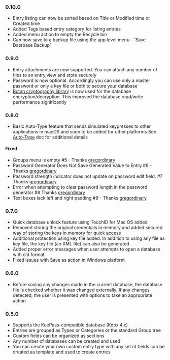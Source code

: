### 0.10.0
- Entry listing can now be sorted based on Title or Modified time or Created time
- Added Tags based entry category for listing entries
- Added menu action to empty the Recycle bin
- Can now save to a backup file using the app level menu - 'Save Database Backup' 

### 0.9.0
- Entry attachments are now supported. You can attach any number of files to an entry,view and store securely
- Password is now optional. Accordingly you can use only a master password or only a key file or both to secure your database
- [Botan cryptography library](https://botan.randombit.net/) is now used for the database encryption/decryption. This improved the database read/write performance significantly

### 0.8.0
- Basic Auto-Type feature that sends simulated keypresses to other applications in macOS and soon to be added for other platforms.See [Auto-Type](./docs/AUTO-TYPE.md) doc for additional details
#### Fixed
-  Groups menu is empty #5  - Thanks [gregordinary](https://github.com/gregordinary)
-  Password Generator Does Not Save Generated Value to Entry #6 - Thanks [gregordinary](https://github.com/gregordinary)
-  Password strength indicator does not update on password edit field. #7 Thanks [gregordinary](https://github.com/gregordinary)
-  Error when attempting to clear password length in the password generator #8 Thanks [gregordinary](https://github.com/gregordinary)
-  Text boxes lack left and right padding #9   - Thanks [gregordinary](https://github.com/gregordinary)


### 0.7.0
- Quick database unlock feature using TouchID for Mac OS added 
- Removed storing the original credentials in memory and added secured way of storing the keys in memory for quick access
- Additional protection using key file added. In addition to using any file as key file, the key file (an XML file) can also be generated  
- Added proper error messages when user attempts to open a database with old format
- Fixed issues with Save as action in Windows platform

### 0.6.0
- Before saving any changes made in the current database, the database file is checked whether it was changed externally. If any changes detected, the user is presented with options to take an appropriate action

### 0.5.0

- Supports the KeePass-compatible database (Kdbx 4.x)
- Entries are grouped as Types or Categories or the standard Group tree
- Custom fields can be organized as sections
- Any number of databases can be created and used
- You can create your own custom entry type with any set of fields can be created as template and used to create entries
